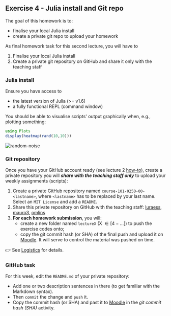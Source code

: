 <!--This file was generated, do not modify it.-->
## Exercise 4 - **Julia install and Git repo**

The goal of this homework is to:
- finalise your local Julia install
- create a private git repo to upload your homework

As final homework task for this second lecture, you will have to
1. Finalise your local Julia install
2. Create a private git repository on GitHub and share it only with the teaching staff

### Julia install
Ensure you have access to
- the latest version of Julia (>= v1.6)
- a fully functional REPL (command window)

You should be able to visualise scripts' output graphically when, e.g., plotting something:

```julia
using Plots
display(heatmap(rand(10,10)))
```

![random-noise](../assets/literate_figures/random-noise.png)

### Git repository
Once you have your GitHub account ready (see lecture 2 [how-to](/lecture2/#a_brief_git_demo_session)), create a private repository you will _**share with the teaching staff only**_ to upload your weekly assignments (scripts):
1. Create a private GitHub repository named `course-101-0250-00-<lastname>`, where `<lastname>` has to be replaced by your last name. Select an `MIT License` and add a `README`.
2. Share this private repository on GitHub with the teaching staff: [luraess](https://github.com/luraess), [mauro3](https://github.com/mauro3), [omlins](https://github.com/omlins)
3. **For each homework submission**, you will:
    - create a new folder named `lectureX` (X $\in [4-...]$) to push the exercise codes onto;
    - copy the git commit hash (or SHA) of the final push and upload it on [Moodle](https://moodle-app2.let.ethz.ch/course/view.php?id=15755). It will serve to control the material was pushed on time.

👉 See [Logistics](/logistics/#submission) for details.

### GitHub task
For this week, edit the `README.md` of your private repository:
- Add one or two description sentences in there (to get familiar with the Markdown syntax).
- Then `commit` the change and `push` it.
- Copy the commit hash (or SHA) and past it to [Moodle](https://moodle-app2.let.ethz.ch/course/view.php?id=15755) in the _git commit hash (SHA)_ activity.

